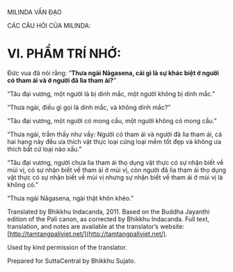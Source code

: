  

MILINDA VẤN ĐẠO

CÁC CÂU HỎI CỦA MILINDA:

# VI. PHẨM TRÍ NHỚ:

Đức vua đã nói rằng: “**Thưa ngài Nāgasena, cái gì là sự khác biệt ở người có tham ái và ở người đã lìa tham ái?**”

“Tâu đại vương, một người là bị dính mắc, một người không bị dính mắc.”

“Thưa ngài, điều gì gọi là dính mắc, và không dính mắc?”

“Tâu đại vương, một người có mong cầu, một người không có mong cầu.”

“Thưa ngài, trẫm thấy như vầy: Người có tham ái và người đã lìa tham ái, cả hai hạng này đều ưa thích vật thực loại cứng loại mềm tốt đẹp và không ưa thích bất cứ loại nào xấu.”

“Tâu đại vương, người chưa lìa tham ái thọ dụng vật thực có sự nhận biết về mùi vị, có sự nhận biết về tham ái ở mùi vị, còn người đã lìa tham ái thọ dụng vật thực có sự nhận biết về mùi vị nhưng sự nhận biết về tham ái ở mùi vị là không có.”

“Thưa ngài Nāgasena, ngài thật khôn khéo.”

Translated by Bhikkhu Indacanda, 2011. Based on the Buddha Jayanthi edition of the Pali canon, as corrected by Bhikkhu Indacanda. Full text, translation, and notes are available at the translator’s website: [http://tamtangpaliviet.net/](http://tamtangpaliviet.net/).

Used by kind permission of the translator.

Prepared for SuttaCentral by Bhikkhu Sujato.
